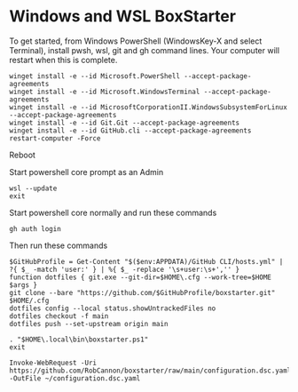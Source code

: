 # Windows and WSL BoxStarter

To get started, from Windows PowerShell (WindowsKey-X and select Terminal), install pwsh, wsl, git and gh command lines.  Your computer will restart when this is complete.
```
winget install -e --id Microsoft.PowerShell --accept-package-agreements
winget install -e --id Microsoft.WindowsTerminal --accept-package-agreements
winget install -e --id MicrosoftCorporationII.WindowsSubsystemForLinux --accept-package-agreements
winget install -e --id Git.Git --accept-package-agreements
winget install -e --id GitHub.cli --accept-package-agreements
restart-computer -Force
```

Reboot

Start powershell core prompt as an Admin
```
wsl --update
exit
```


Start powershell core normally and run these commands
```
gh auth login
```

Then run these commands
```
$GitHubProfile = Get-Content "$($env:APPDATA)/GitHub CLI/hosts.yml" | ?{ $_ -match 'user:' } | %{ $_ -replace '\s+user:\s+','' }
function dotfiles { git.exe --git-dir=$HOME\.cfg --work-tree=$HOME $args }
git clone --bare "https://github.com/$GitHubProfile/boxstarter.git" $HOME/.cfg
dotfiles config --local status.showUntrackedFiles no
dotfiles checkout -f main
dotfiles push --set-upstream origin main

. "$HOME\.local\bin\boxstarter.ps1"
exit
```


```
Invoke-WebRequest -Uri https://github.com/RobCannon/boxstarter/raw/main/configuration.dsc.yaml -OutFile ~/configuration.dsc.yaml
```
